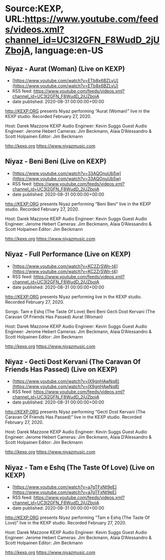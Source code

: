 # Source:KEXP, URL:https://www.youtube.com/feeds/videos.xml?channel_id=UC3I2GFN_F8WudD_2jUZbojA, language:en-US

## Niyaz - Aurat (Woman) (Live on KEXP)
 - [https://www.youtube.com/watch?v=ETb8x6BZLyU](https://www.youtube.com/watch?v=ETb8x6BZLyU)
 - RSS feed: https://www.youtube.com/feeds/videos.xml?channel_id=UC3I2GFN_F8WudD_2jUZbojA
 - date published: 2020-08-31 00:00:00+00:00

http://KEXP.ORG presents Niyaz performing “Aurat (Woman)” live in the KEXP studio. Recorded February 27, 2020.

Host: Darek Mazzone
KEXP Audio Engineer: Kevin Suggs
Guest Audio Engineer: Jerome Hebert
Cameras: Jim Beckmann, Alaia D’Alessandro & Scott Holpainen
Editor: Jim Beckmann

http://kexp.org
https://www.niyazmusic.com

## Niyaz - Beni Beni (Live on KEXP)
 - [https://www.youtube.com/watch?v=33AQOnuUb5w](https://www.youtube.com/watch?v=33AQOnuUb5w)
 - RSS feed: https://www.youtube.com/feeds/videos.xml?channel_id=UC3I2GFN_F8WudD_2jUZbojA
 - date published: 2020-08-31 00:00:00+00:00

http://KEXP.ORG presents Niyaz performing “Beni Beni” live in the KEXP studio. Recorded February 27, 2020.

Host: Darek Mazzone
KEXP Audio Engineer: Kevin Suggs
Guest Audio Engineer: Jerome Hebert
Cameras: Jim Beckmann, Alaia D’Alessandro & Scott Holpainen
Editor: Jim Beckmann

http://kexp.org
https://www.niyazmusic.com

## Niyaz - Full Performance (Live on KEXP)
 - [https://www.youtube.com/watch?v=KC2ZrSWn-t4](https://www.youtube.com/watch?v=KC2ZrSWn-t4)
 - RSS feed: https://www.youtube.com/feeds/videos.xml?channel_id=UC3I2GFN_F8WudD_2jUZbojA
 - date published: 2020-08-31 00:00:00+00:00

http://KEXP.ORG presents Niyaz performing live in the KEXP studio. Recorded February 27, 2020.

Songs:
Tam e Eshq (The Taste Of Love)
Beni Beni
Gecti Dost Kervani (The Caravan Of Friends Has Passed)
Aurat (Woman)

Host: Darek Mazzone
KEXP Audio Engineer: Kevin Suggs
Guest Audio Engineer: Jerome Hebert
Cameras: Jim Beckmann, Alaia D’Alessandro & Scott Holpainen
Editor: Jim Beckmann

http://kexp.org
https://www.niyazmusic.com

## Niyaz - Gecti Dost Kervani (The Caravan Of Friends Has Passed) (Live on KEXP)
 - [https://www.youtube.com/watch?v=IX9gnHAwNq8](https://www.youtube.com/watch?v=IX9gnHAwNq8)
 - RSS feed: https://www.youtube.com/feeds/videos.xml?channel_id=UC3I2GFN_F8WudD_2jUZbojA
 - date published: 2020-08-31 00:00:00+00:00

http://KEXP.ORG presents Niyaz performing “Gecti Dost Kervani (The Caravan Of Friends Has Passed)” live in the KEXP studio. Recorded February 27, 2020.

Host: Darek Mazzone
KEXP Audio Engineer: Kevin Suggs
Guest Audio Engineer: Jerome Hebert
Cameras: Jim Beckmann, Alaia D’Alessandro & Scott Holpainen
Editor: Jim Beckmann

http://kexp.org
https://www.niyazmusic.com

## Niyaz - Tam e Eshq (The Taste Of Love) (Live on KEXP)
 - [https://www.youtube.com/watch?v=a7gTFxNt9eE](https://www.youtube.com/watch?v=a7gTFxNt9eE)
 - RSS feed: https://www.youtube.com/feeds/videos.xml?channel_id=UC3I2GFN_F8WudD_2jUZbojA
 - date published: 2020-08-31 00:00:00+00:00

http://KEXP.ORG presents Niyaz performing “Tam e Eshq (The Taste Of Love)” live in the KEXP studio. Recorded February 27, 2020.

Host: Darek Mazzone
KEXP Audio Engineer: Kevin Suggs
Guest Audio Engineer: Jerome Hebert
Cameras: Jim Beckmann, Alaia D’Alessandro & Scott Holpainen
Editor: Jim Beckmann

http://kexp.org
https://www.niyazmusic.com

